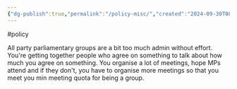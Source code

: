 ```yaml
---
{"dg-publish":true,"permalink":"/policy-misc/","created":"2024-09-30T08:49:16.675+01:00","updated":"2025-09-29T00:21:55.906+01:00"}
---
```


#policy 

All party parliamentary groups are a bit too much admin without effort. You're getting together people who agree on something to talk about how much you agree on something. You organise a lot of meetings, hope MPs attend and if they don't, you have to organise more meetings so that you meet you min meeting quota for being a group.
